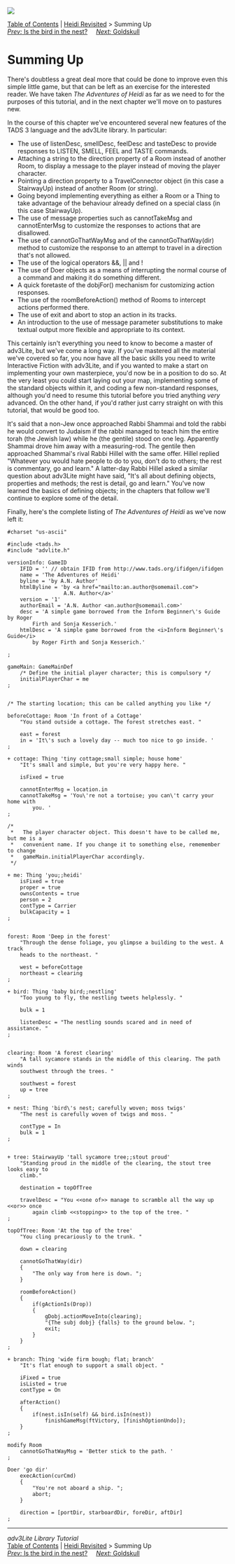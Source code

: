 <div class="topbar">

<img src="topbar.jpg" data-border="0" />

</div>

<div class="nav">

<a href="toc.htm" class="nav">Table of Contents</a> \|
<a href="revisit.htm" class="nav">Heidi Revisited</a> \> Summing Up  
<span class="navnp"><a href="birdinnest.htm" class="nav"><em>Prev:</em> Is the bird in the
nest?</a>    
<a href="goldskull.htm" class="nav"><em>Next:</em> Goldskull</a>    
</span>

</div>

<div class="main">

# Summing Up

There's doubtless a great deal more that could be done to improve even
this simple little game, but that can be left as an exercise for the
interested reader. We have taken *The Adventures of Heidi* as far as we
need to for the purposes of this tutorial, and in the next chapter we'll
move on to pastures new.

In the course of this chapter we've encountered several new features of
the TADS 3 language and the adv3Lite library. In particular:

- The use of listenDesc, smellDesc, feelDesc and tasteDesc to provide
  responses to LISTEN, SMELL, FEEL and TASTE commands.
- Attaching a string to the direction property of a Room instead of
  another Room, to display a message to the player instead of moving the
  player character.
- Pointing a direction property to a TravelConnector object (in this
  case a StairwayUp) instead of another Room (or string).
- Going beyond implementing everything as either a Room or a Thing to
  take advantage of the behaviour already defined on a special class (in
  this case StairwayUp).
- The use of message properties such as cannotTakeMsg and cannotEnterMsg
  to customize the responses to actions that are disallowed.
- The use of cannotGoThatWayMsg and of the cannotGoThatWay(dir) method
  to customize the response to an attempt to travel in a direction
  that's not allowed.
- The use of the logical operators <span class="code">&&</span>,
  <span class="code">\|\|</span> and <span class="code">!</span>
- The use of Doer objects as a means of interrupting the normal course
  of a command and making it do something different.
- A quick foretaste of the dobjFor() mechanism for customizing action
  responses.
- The use of the roomBeforeAction() method of Rooms to intercept actions
  performed there.
- The use of <span class="code">exit</span> and
  <span class="code">abort</span> to stop an action in its tracks.
- An introduction to the use of message parameter substitutions to make
  textual output more flexible and appropriate to its context.

This certainly isn't everything you need to know to become a master of
adv3Lite, but we've come a long way. If you've mastered all the material
we've covered so far, you now have all the basic skills you need to
write Interactive Fiction with adv3Lite, and if you wanted to make a
start on implementing your own masterpiece, you'd now be in a position
to do so. At the very least you could start laying out your map,
implementing some of the standard objects within it, and coding a few
non-standard responses, although you'd need to resume this tutorial
before you tried anything *very* advanced. On the other hand, if you'd
rather just carry straight on with this tutorial, that would be good
too.

It's said that a non-Jew once approached Rabbi Shammai and told the
rabbi he would convert to Judaism if the rabbi managed to teach him the
entire torah (the Jewish law) while he (the gentile) stood on one leg.
Apparently Shammai drove him away with a measuring-rod. The gentile then
approached Shammai's rival Rabbi Hillel with the same offer. Hillel
replied "Whatever you would hate people to do to you, don't do to
others; the rest is commentary, go and learn." A latter-day Rabbi Hillel
asked a similar question about adv3Lite might have said, "It's all about
defining objects, properties and methods; the rest is detail, go and
learn." You've now learned the basics of defining objects; in the
chapters that follow we'll continue to explore some of the detail.

Finally, here's the complete listing of *The Adventures of Heidi* as
we've now left it:

<div class="code">

    #charset "us-ascii"

    #include <tads.h>
    #include "advlite.h"

    versionInfo: GameID
        IFID = '' // obtain IFID from http://www.tads.org/ifidgen/ifidgen
        name = 'The Adventures of Heidi'
        byline = 'by A.N. Author'
        htmlByline = 'by <a href="mailto:an.author@somemail.com">
                      A.N. Author</a>'
        version = '1'
        authorEmail = 'A.N. Author <an.author@somemail.com>'
        desc = 'A simple game borrowed from the Inform Beginner\'s Guide by Roger
            Firth and Sonja Kesserich.'
        htmlDesc = 'A simple game borrowed from the <i>Inform Beginner\'s Guide</i>
            by Roger Firth and Sonja Kesserich.'    
        
    ;

    gameMain: GameMainDef
        /* Define the initial player character; this is compulsory */
        initialPlayerChar = me
    ;


    /* The starting location; this can be called anything you like */

    beforeCottage: Room 'In front of a Cottage'
        "You stand outside a cottage. The forest stretches east. "
        
        east = forest
        in = 'It\'s such a lovely day -- much too nice to go inside. '
    ;

    + cottage: Thing 'tiny cottage;small simple; house home'
        "It's small and simple, but you're very happy here. "
        
        isFixed = true
        
        cannotEnterMsg = location.in
        cannotTakeMsg = 'You\'re not a tortoise; you can\'t carry your home with
            you. '
    ;

    /* 
     *   The player character object. This doesn't have to be called me, but me is a
     *   convenient name. If you change it to something else, rememember to change
     *   gameMain.initialPlayerChar accordingly.
     */

    + me: Thing 'you;;heidi'   
        isFixed = true    
        proper = true
        ownsContents = true
        person = 2   
        contType = Carrier    
        bulkCapacity = 1
    ;


    forest: Room 'Deep in the forest'
        "Through the dense foliage, you glimpse a building to the west. A track
        heads to the northeast. "
        
        west = beforeCottage
        northeast = clearing
    ;

    + bird: Thing 'baby bird;;nestling'
        "Too young to fly, the nestling tweets helplessly. "
           
        bulk = 1
        
        listenDesc = "The nestling sounds scared and in need of assistance. "
    ;


    clearing: Room 'A forest clearing'
        "A tall sycamore stands in the middle of this clearing. The path winds
        southwest through the trees. "
        
        southwest = forest
        up = tree
    ;

    + nest: Thing 'bird\'s nest; carefully woven; moss twigs'
        "The nest is carefully woven of twigs and moss. "
        
        contType = In   
        bulk = 1
    ;


    + tree: StairwayUp 'tall sycamore tree;;stout proud'     
        "Standing proud in the middle of the clearing, the stout tree looks easy to
        climb."
        
        destination = topOfTree
        
        travelDesc = "You <<one of>> manage to scramble all the way up <<or>> once 
            again climb <<stopping>> to the top of the tree. "
    ;

    topOfTree: Room 'At the top of the tree'
        "You cling precariously to the trunk. "
        
        down = clearing
        
        cannotGoThatWay(dir)
        {
            "The only way from here is down. ";
        }
        
        roomBeforeAction()
        {
            if(gActionIs(Drop))
            {
                gDobj.actionMoveInto(clearing);
                "{The subj dobj} {falls} to the ground below. ";
                exit;
            }
        }
    ;

    + branch: Thing 'wide firm bough; flat; branch'
        "It's flat enough to support a small object. "
        
        iFixed = true
        isListed = true
        contType = On
        
        afterAction()
        {
            if(nest.isIn(self) && bird.isIn(nest))
                finishGameMsg(ftVictory, [finishOptionUndo]);
        }
    ;

    modify Room
        cannotGoThatWayMsg = 'Better stick to the path. '
    ;

    Doer 'go dir'
        execAction(curCmd)
        {
            "You're not aboard a ship. ";
            abort;
        }
        
        direction = [portDir, starboardDir, foreDir, aftDir]
    ;

</div>

</div>

------------------------------------------------------------------------

<div class="navb">

*adv3Lite Library Tutorial*  
<a href="toc.htm" class="nav">Table of Contents</a> \|
<a href="revisit.htm" class="nav">Heidi Revisited</a> \> Summing Up  
<span class="navnp"><a href="birdinnest.htm" class="nav"><em>Prev:</em> Is the bird in the
nest?</a>    
<a href="goldskull.htm" class="nav"><em>Next:</em> Goldskull</a>    
</span>

</div>
